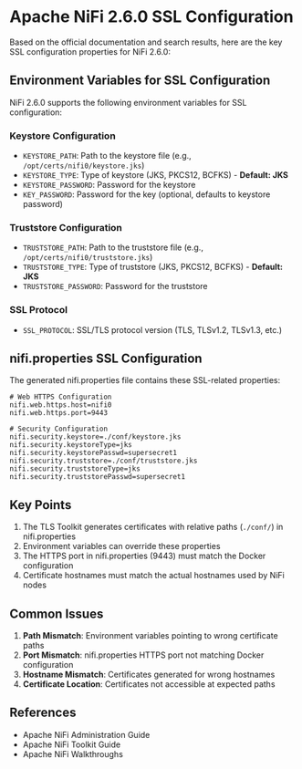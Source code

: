 # Apache NiFi 2.6.0 SSL Configuration

Based on the official documentation and search results, here are the key SSL configuration properties for NiFi 2.6.0:

## Environment Variables for SSL Configuration

NiFi 2.6.0 supports the following environment variables for SSL configuration:

### Keystore Configuration
- `KEYSTORE_PATH`: Path to the keystore file (e.g., `/opt/certs/nifi0/keystore.jks`)
- `KEYSTORE_TYPE`: Type of keystore (JKS, PKCS12, BCFKS) - **Default: JKS**
- `KEYSTORE_PASSWORD`: Password for the keystore
- `KEY_PASSWORD`: Password for the key (optional, defaults to keystore password)

### Truststore Configuration
- `TRUSTSTORE_PATH`: Path to the truststore file (e.g., `/opt/certs/nifi0/truststore.jks`)
- `TRUSTSTORE_TYPE`: Type of truststore (JKS, PKCS12, BCFKS) - **Default: JKS**
- `TRUSTSTORE_PASSWORD`: Password for the truststore

### SSL Protocol
- `SSL_PROTOCOL`: SSL/TLS protocol version (TLS, TLSv1.2, TLSv1.3, etc.)

## nifi.properties SSL Configuration

The generated nifi.properties file contains these SSL-related properties:

```properties
# Web HTTPS Configuration
nifi.web.https.host=nifi0
nifi.web.https.port=9443

# Security Configuration
nifi.security.keystore=./conf/keystore.jks
nifi.security.keystoreType=jks
nifi.security.keystorePasswd=supersecret1
nifi.security.truststore=./conf/truststore.jks
nifi.security.truststoreType=jks
nifi.security.truststorePasswd=supersecret1
```

## Key Points

1. The TLS Toolkit generates certificates with relative paths (`./conf/`) in nifi.properties
2. Environment variables can override these properties
3. The HTTPS port in nifi.properties (9443) must match the Docker configuration
4. Certificate hostnames must match the actual hostnames used by NiFi nodes

## Common Issues

1. **Path Mismatch**: Environment variables pointing to wrong certificate paths
2. **Port Mismatch**: nifi.properties HTTPS port not matching Docker configuration
3. **Hostname Mismatch**: Certificates generated for wrong hostnames
4. **Certificate Location**: Certificates not accessible at expected paths

## References

- Apache NiFi Administration Guide
- Apache NiFi Toolkit Guide
- Apache NiFi Walkthroughs